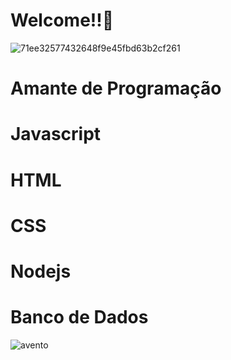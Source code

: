 
### <h1>Welcome!!👋</h1>   
![71ee32577432648f9e45fbd63b2cf261](https://user-images.githubusercontent.com/67491104/110233235-6ae4b380-7f01-11eb-8a69-ce852ff71c34.jpg)
# Amante de Programação
# Javascript
# HTML
# CSS
# Nodejs
# Banco de Dados
![avento](https://user-images.githubusercontent.com/67491104/110233680-3aeadf80-7f04-11eb-8906-97b7e4a3f7c2.gif)
